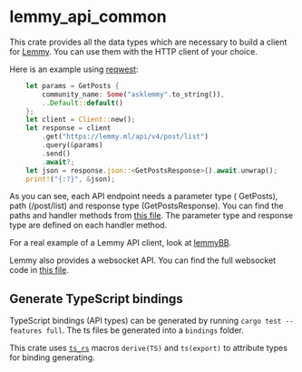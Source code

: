 # lemmy_api_common

This crate provides all the data types which are necessary to build a client for [Lemmy](https://join-lemmy.org/). You can use them with the HTTP client of your choice.

Here is an example using [reqwest](https://crates.io/crates/reqwest):

```rust
    let params = GetPosts {
        community_name: Some("asklemmy".to_string()),
        ..Default::default()
    };
    let client = Client::new();
    let response = client
        .get("https://lemmy.ml/api/v4/post/list")
        .query(&params)
        .send()
        .await?;
    let json = response.json::<GetPostsResponse>().await.unwrap();
    print!("{:?}", &json);
```

As you can see, each API endpoint needs a parameter type ( GetPosts), path (/post/list) and response type (GetPostsResponse). You can find the paths and handler methods from [this file](https://github.com/LemmyNet/lemmy/blob/main/src/api_routes_http.rs). The parameter type and response type are defined on each handler method.

For a real example of a Lemmy API client, look at [lemmyBB](https://github.com/LemmyNet/lemmyBB/tree/main/src/api).

Lemmy also provides a websocket API. You can find the full websocket code in [this file](https://github.com/LemmyNet/lemmy/blob/main/src/api_routes_websocket.rs).

## Generate TypeScript bindings

TypeScript bindings (API types) can be generated by running `cargo test --features full`.
The ts files be generated into a `bindings` folder.

This crate uses [`ts_rs`](https://docs.rs/ts-rs/6.2.1/ts_rs/#traits) macros `derive(TS)` and `ts(export)` to attribute types for binding generating.
